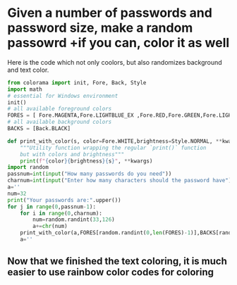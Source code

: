 # Given a number of passwords and password size, make a random passowrd +if you can, color it as well
Here is the code which not only coolors, but also randomizes background and text color.
```.py
from colorama import init, Fore, Back, Style
import math
# essential for Windows environment
init()
# all available foreground colors
FORES = [ Fore.MAGENTA,Fore.LIGHTBLUE_EX ,Fore.RED,Fore.GREEN,Fore.LIGHTYELLOW_EX,Fore.CYAN]
# all available background colors
BACKS = [Back.BLACK]

def print_with_color(s, color=Fore.WHITE,brightness=Style.NORMAL, **kwargs):
    """Utility function wrapping the regular `print()` function
    but with colors and brightness"""
    print(f"{color}{brightness}{s}", **kwargs)
import random
passnum=int(input("How many passwords do you need"))
charnum=int(input("Enter how many characters should the password have"))
a=''
num=32
print("Your passwords are:".upper())
for j in range(0,passnum-1):
    for i in range(0,charnum):
        num=random.randint(33,126)
        a+=chr(num)
    print_with_color(a,FORES[random.randint(0,len(FORES)-1)],BACKS[random.randint(0,len(BACKS)-1)])
    a=''

```

## Now that we finished the text coloring, it is much easier to use rainbow color codes for coloring

